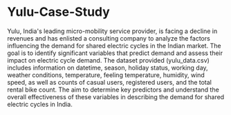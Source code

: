 # Yulu-Case-Study

Yulu, India's leading micro-mobility service provider, is facing a decline in revenues and has enlisted a consulting company to analyze the factors influencing the demand for shared electric cycles in the Indian market. The goal is to identify significant variables that predict demand and assess their impact on electric cycle demand. The dataset provided (yulu_data.csv) includes information on datetime, season, holiday status, working day, weather conditions, temperature, feeling temperature, humidity, wind speed, as well as counts of casual users, registered users, and the total rental bike count. The aim to determine key predictors and understand the overall effectiveness of these variables in describing the demand for shared electric cycles in India.
